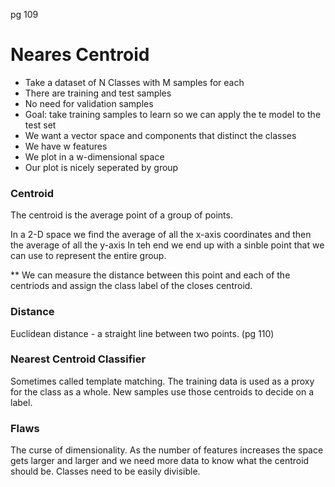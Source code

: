 pg 109
# Neares Centroid

- Take a dataset of N Classes with M samples for each
- There are training and test samples
- No need for validation samples
- Goal: take training samples to learn so we can apply the te model to the test set
- We want a vector space and components that distinct the classes
- We have w features
- We plot in a w-dimensional space
- Our plot is nicely seperated by group


### Centroid

The centroid is the average point of a group of points. 

In a 2-D space we find the average of all the x-axis coordinates and then the average of all the y-axis
In teh end we end up with a sinble point that we can use to represent the entire group.

** We can measure the distance between this point and each of the centriods and assign the class label of the closes centroid.


### Distance

Euclidean distance -  a straight line between two points. (pg 110)

### Nearest Centroid Classifier

Sometimes called template matching. The training data is used as a proxy for the class as a whole. New samples use those centroids to decide on a label.

### Flaws

The curse of dimensionality. As the number of features increases the space gets larger and larger and we need more data to know what the centroid should be. Classes need to be easily divisible. 
